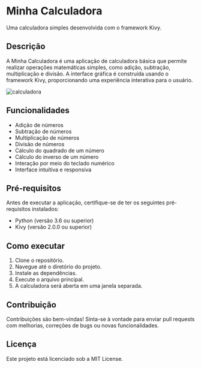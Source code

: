 


# Minha Calculadora

Uma calculadora simples desenvolvida com o framework Kivy.

## Descrição

A Minha Calculadora é uma aplicação de calculadora básica que permite realizar operações matemáticas simples, como adição, subtração, multiplicação e divisão. A interface gráfica é construída usando o framework Kivy, proporcionando uma experiência interativa para o usuário.

![calculadora](https://user-images.githubusercontent.com/68871776/161637375-32b48a2d-4caa-4ac7-b2a8-0f226d84ce0c.JPG)

## Funcionalidades

- Adição de números
- Subtração de números
- Multiplicação de números
- Divisão de números
- Cálculo do quadrado de um número
- Cálculo do inverso de um número
- Interação por meio do teclado numérico
- Interface intuitiva e responsiva

## Pré-requisitos

Antes de executar a aplicação, certifique-se de ter os seguintes pré-requisitos instalados:

- Python (versão 3.6 ou superior)
- Kivy (versão 2.0.0 ou superior)

## Como executar

1. Clone o repositório.
2. Navegue até o diretório do projeto.
3. Instale as dependências.
4. Execute o arquivo principal.
5. A calculadora será aberta em uma janela separada.

## Contribuição

Contribuições são bem-vindas! Sinta-se à vontade para enviar pull requests com melhorias, correções de bugs ou novas funcionalidades.

## Licença

Este projeto está licenciado sob a MIT License.
